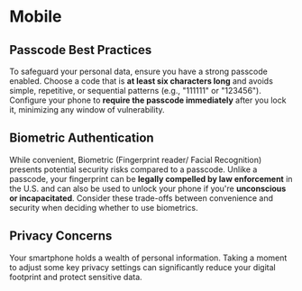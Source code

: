 # Mobile

## Passcode Best Practices
To safeguard your personal data, ensure you have a strong passcode enabled. Choose a code that is **at least six characters long** and avoids simple, repetitive, or sequential patterns (e.g., "111111" or "123456"). Configure your phone to **require the passcode immediately** after you lock it, minimizing any window of vulnerability. 

## Biometric Authentication
While convenient,  Biometric (Fingerprint reader/ Facial Recognition) presents potential security risks compared to a passcode. Unlike a passcode, your fingerprint can be **legally compelled by law enforcement** in the U.S. and can also be used to unlock your phone if you're **unconscious or incapacitated**. Consider these trade-offs between convenience and security when deciding whether to use biometrics.

## Privacy Concerns

Your smartphone holds a wealth of personal information. Taking a moment to adjust some key privacy settings can significantly reduce your digital footprint and protect sensitive data.

